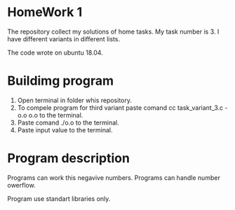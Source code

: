 # HomeWork 1
The repository collect my solutions of home tasks.
My task number is 3.
I have different variants in different lists.

The code wrote on ubuntu 18.04.

# Buildimg program

1) Open terminal in folder whis repository.
2) To compele program for third variant paste comand cc task_variant_3.c -o.o o.o to the terminal.
3) Paste comand ./o.o to the terminal.
4) Paste input value to the terminal.

# Program description

Programs can work this negavive numbers.
Programs can handle number owerflow.

Program use standart libraries only.
